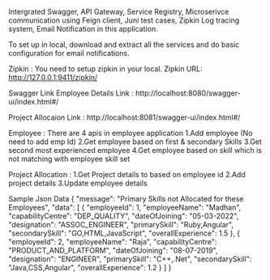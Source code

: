 Intergrated Swagger, API Gateway, Service Registry, Microserivce communication using Feign client, Juni test cases, Zipkin Log tracing system, Email Notification in this application.

To set up in local, download and extract all the services and do basic configuration for email notifications.


Zipkin :  You need to setup zipkin in your local.
Zipkin URL: 	
http://127.0.0.1:9411/zipkin/


Swagger Link 
Employee Details Link : http://localhost:8080/swagger-ui/index.html#/

Project Allocaion Link : http://localhost:8081/swagger-ui/index.html#/


Employee : 
There are 4 apis in employee application 
1.Add employee (No need to add emp Id)
2.Get employee based on first & secondary Skills
3.Get second most experienced employee 
4.Get employee based on skill which is not matching with employee skill set


Project Allocation :
1.Get Project details to based on employee id
2.Add project details
3.Update employee details


Sample Json Data
{
    "message": "Primary Skills not Allocated for these Employees",
    "data": [
        {
            "employeeId": 1,
            "employeeName": "Madhan",
            "capabilityCentre": "DEP_QUALITY",
            "dateOfJoining": "05-03-2022",
            "designation": "ASSOC_ENGINEER",
            "primarySkill": "Ruby,Angular",
            "secondarySkill": "GO,HTML,JavaScript",
            "overallExperience": 1.5
        },
        {
            "employeeId": 2,
            "employeeName": "Raja",
            "capabilityCentre": "PRODUCT_AND_PLATFORM",
            "dateOfJoining": "08-07-2019",
            "designation": "ENGINEER",
            "primarySkill": "C++,.Net",
            "secondarySkill": "Java,CSS,Angular",
            "overallExperience": 1.2
        }
    ]
}



